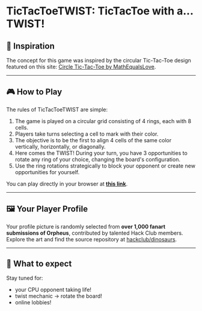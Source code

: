# TicTacToeTWIST: TicTacToe with a... TWIST!

## 🎨 Inspiration

The concept for this game was inspired by the circular Tic-Tac-Toe design featured on this site: [Circle Tic-Tac-Toe by MathEqualsLove](https://mathequalslove.net/circle-tic-tac-toe/).

---

## 🎮 How to Play

The rules of TicTacToeTWIST are simple:

1. The game is played on a circular grid consisting of 4 rings, each with 8 cells.
2. Players take turns selecting a cell to mark with their color.
3. The objective is to be the first to align 4 cells of the same color vertically, horizontally, or diagonally.
4. Here comes the TWIST! During your turn, you have 3 opportunities to rotate any ring of your choice, changing the board's configuration.
5. Use the ring rotations strategically to block your opponent or create new opportunities for yourself.

You can play directly in your browser at **[this link](https://domakingo.github.io/Circle_TicTacToe/index.html)**.

---

## 🖼️ Your Player Profile

Your profile picture is randomly selected from **over 1,000 fanart submissions of Orpheus**, contributed by talented Hack Club members. Explore the art and find the source repository at [hackclub/dinosaurs](https://github.com/hackclub/dinosaurs).

---

## 🤔 What to expect

Stay tuned for: 
- your CPU opponent taking life!
- twist mechanic -> rotate the board!
- online lobbies!
